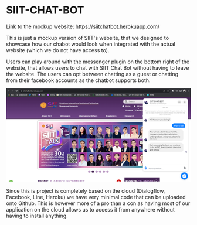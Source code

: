 # SIIT-CHAT-BOT

Link to the mockup website: https://siitchatbot.herokuapp.com/

This is just a mockup version of SIIT's website, that we designed to showcase how our chabot would look when integrated with the actual website (which we do not have access to).

Users can play around with the messenger plugin on the bottom right of the website, that allows users to chat with SIIT Chat Bot without having to leave the website. The users can opt between chatting as a guest or chatting from their facebook accounts as the chatbot supports both.

![](MockupSIITWebsite.png)

Since this is project is completely based on the cloud (Dialogflow, Facebook, Line, Heroku) we have very minimal code that can be uploaded onto Github. This is however more of a pro than a con as having most of our application on the cloud allows us to access it from anywhere without having to install anything.
